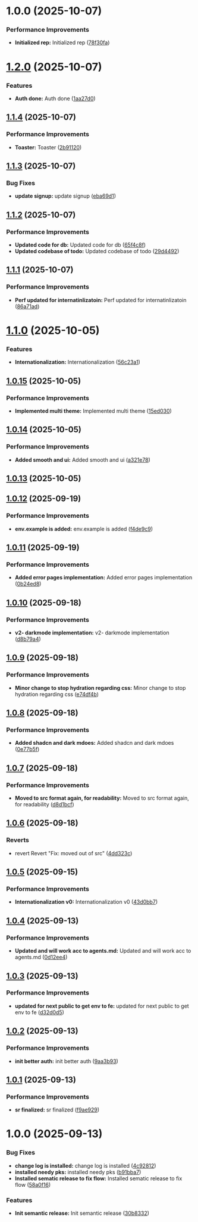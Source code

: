 # 1.0.0 (2025-10-07)


### Performance Improvements

* **Initialized rep:** Initialized rep ([78f30fa](https://github.com/leocodeio/minichat/commit/78f30fa6da00c38b09f2a5668a433dd4253822c9))

# [1.2.0](https://github.com/leocodeio/minichat/compare/v1.1.4...v1.2.0) (2025-10-07)

### Features

- **Auth done:** Auth done ([1aa27d0](https://github.com/leocodeio/minichat/commit/1aa27d0ba04f6ebe4c240e8eaa225fbc8ac45a41))

## [1.1.4](https://github.com/leocodeio/minichat/compare/v1.1.3...v1.1.4) (2025-10-07)

### Performance Improvements

- **Toaster:** Toaster ([2b91120](https://github.com/leocodeio/minichat/commit/2b91120b342d6ccf1fe4ec4553f734fe3e36332e))

## [1.1.3](https://github.com/leocodeio/minichat/compare/v1.1.2...v1.1.3) (2025-10-07)

### Bug Fixes

- **update signup:** update signup ([eba69d1](https://github.com/leocodeio/minichat/commit/eba69d12505c7bfc042a0c6a13e353d0a41b2e3f))

## [1.1.2](https://github.com/leocodeio/minichat/compare/v1.1.1...v1.1.2) (2025-10-07)

### Performance Improvements

- **Updated code for db:** Updated code for db ([65f4c8f](https://github.com/leocodeio/minichat/commit/65f4c8f6b82d03b06e6ed28d70d7e122f40c4bb0))
- **Updated codebase of todo:** Updated codebase of todo ([29d4492](https://github.com/leocodeio/minichat/commit/29d4492d1475f999ffb49fcded883cf3b2f8193d))

## [1.1.1](https://github.com/leocodeio/minichat/compare/v1.1.0...v1.1.1) (2025-10-07)

### Performance Improvements

- **Perf updated for internatinlizatoin:** Perf updated for internatinlizatoin ([86a71ad](https://github.com/leocodeio/minichat/commit/86a71ad022622d89c86d820e767f173a38eb4806))

# [1.1.0](https://github.com/leocodeio/minichat/compare/v1.0.15...v1.1.0) (2025-10-05)

### Features

- **Internationalization:** Internationalization ([56c23a1](https://github.com/leocodeio/minichat/commit/56c23a18ac83a6a777c8ea626999fc89df78cb57))

## [1.0.15](https://github.com/leocodeio/minichat/compare/v1.0.14...v1.0.15) (2025-10-05)

### Performance Improvements

- **Implemented multi theme:** Implemented multi theme ([15ed030](https://github.com/leocodeio/minichat/commit/15ed030836533d5c7a530210426b627eba391324))

## [1.0.14](https://github.com/leocodeio/minichat/compare/v1.0.13...v1.0.14) (2025-10-05)

### Performance Improvements

- **Added smooth and ui:** Added smooth and ui ([a321e78](https://github.com/leocodeio/minichat/commit/a321e78080a95d2dc21649f92067d722bda8171e))

## [1.0.13](https://github.com/leocodeio/minichat/compare/v1.0.12...v1.0.13) (2025-10-05)

## [1.0.12](https://github.com/leocodeio/minichat/compare/v1.0.11...v1.0.12) (2025-09-19)

### Performance Improvements

- **env.example is added:** env.example is added ([f4de9c9](https://github.com/leocodeio/minichat/commit/f4de9c958db6e72c6a3bfa80e5e1a8b36a362914))

## [1.0.11](https://github.com/leocodeio/minichat/compare/v1.0.10...v1.0.11) (2025-09-19)

### Performance Improvements

- **Added error pages implementation:** Added error pages implementation ([0b24ed8](https://github.com/leocodeio/minichat/commit/0b24ed8e536e25ea0b0c3cadb304cce355e54272))

## [1.0.10](https://github.com/leocodeio/minichat/compare/v1.0.9...v1.0.10) (2025-09-18)

### Performance Improvements

- **v2- darkmode implementation:** v2- darkmode implementation ([d8b79a4](https://github.com/leocodeio/minichat/commit/d8b79a45b901c77ad8fddd0b76bf36d47d85d226))

## [1.0.9](https://github.com/leocodeio/minichat/compare/v1.0.8...v1.0.9) (2025-09-18)

### Performance Improvements

- **Minor change to stop hydration regarding css:** Minor change to stop hydration regarding css ([e74df4b](https://github.com/leocodeio/minichat/commit/e74df4b020b1855a19bb37c445e7cea8c84d260b))

## [1.0.8](https://github.com/leocodeio/minichat/compare/v1.0.7...v1.0.8) (2025-09-18)

### Performance Improvements

- **Added shadcn and dark mdoes:** Added shadcn and dark mdoes ([0e77b5f](https://github.com/leocodeio/minichat/commit/0e77b5f9d785374a14eec0306c9ace58746fa8b9))

## [1.0.7](https://github.com/leocodeio/minichat/compare/v1.0.6...v1.0.7) (2025-09-18)

### Performance Improvements

- **Moved to src format again, for readability:** Moved to src format again, for readability ([d8d1bcf](https://github.com/leocodeio/minichat/commit/d8d1bcf43c2aed1acb8ebed8b094d319ba4f726f))

## [1.0.6](https://github.com/leocodeio/minichat/compare/v1.0.5...v1.0.6) (2025-09-18)

### Reverts

- revert Revert "Fix: moved out of src" ([4dd323c](https://github.com/leocodeio/minichat/commit/4dd323c0a2df47237c967c33425d9be6511c8542))

## [1.0.5](https://github.com/leocodeio/minichat/compare/v1.0.4...v1.0.5) (2025-09-15)

### Performance Improvements

- **Internationalization v0:** Internationalization v0 ([43d0bb7](https://github.com/leocodeio/minichat/commit/43d0bb7b8ffcaa6f71bea66c4ccbdd40df0e58df))

## [1.0.4](https://github.com/leocodeio/minichat/compare/v1.0.3...v1.0.4) (2025-09-13)

### Performance Improvements

- **Updated and will work acc to agents.md:** Updated and will work acc to agents.md ([0d12ee4](https://github.com/leocodeio/minichat/commit/0d12ee48ecf31725c93b98f0fe6ed323d5179089))

## [1.0.3](https://github.com/leocodeio/minichat/compare/v1.0.2...v1.0.3) (2025-09-13)

### Performance Improvements

- **updated for next public to get env to fe:** updated for next public to get env to fe ([d32d0d5](https://github.com/leocodeio/minichat/commit/d32d0d558369494b9a19eeeefadbd125cadfc4c2))

## [1.0.2](https://github.com/leocodeio/minichat/compare/v1.0.1...v1.0.2) (2025-09-13)

### Performance Improvements

- **init better auth:** init better auth ([9aa3b93](https://github.com/leocodeio/minichat/commit/9aa3b937781891d967d13c15afb6c201a0c77771))

## [1.0.1](https://github.com/leocodeio/minichat/compare/v1.0.0...v1.0.1) (2025-09-13)

### Performance Improvements

- **sr finalized:** sr finalized ([f9ae929](https://github.com/leocodeio/minichat/commit/f9ae92953e7e2919ed37cfb9c3c5a928753eccac))

# 1.0.0 (2025-09-13)

### Bug Fixes

- **change log is installed:** change log is installed ([4c92812](https://github.com/leocodeio/minichat/commit/4c92812f8e78225e10cf7efc2747a1b502f80011))
- **installed needy pks:** installed needy pks ([b91bba7](https://github.com/leocodeio/minichat/commit/b91bba74f1871c4476c3b07c958858204338e842))
- **Installed sematic release to fix flow:** Installed sematic release to fix flow ([58a0f16](https://github.com/leocodeio/minichat/commit/58a0f168fa7e2439f1ab9c2be4cd143e26289a89))

### Features

- **Init semantic release:** Init semantic release ([30b8332](https://github.com/leocodeio/minichat/commit/30b8332821b328a10b4a0b15426ebef89faf34dd))

